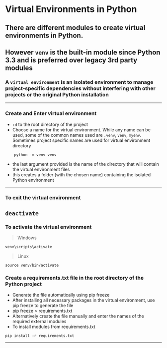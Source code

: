 # Virtual Environments in Python

## There are different modules to create virtual environments in Python.
## However `venv` is the built-in module since Python 3.3 and is preferred over legacy 3rd party modules 

### A `virtual environment` is an isolated environment to manage project-specific dependencies without interfering with other projects or the original Python installation
---

### Create and Enter virtual environment

- `cd` to the root directory of the project 
- Choose a name for the virtual environment. While any name can be used, some of the common names used are `.venv`, `venv`, `myenv`. Sometimes project specific names are used for virtual environment directory 

```python
    python -m venv venv
```
- the last argument provided is the name of the directory that will contain the virtual environment files
- this creates a folder (with the chosen name) containing the isolated Python environment
---
### To exit the virtual environment

`deactivate`
---
### To activate the virtual environment

> Windows

`venv\scripts\activate`

> Linux

`source venv/bin/activate`

### Create a requirements.txt file in the root directory of the Python project
- Generate the file automatically using pip freeze
- After installing all necessary packages in the virtual environment, use pip freeze to generate the file
- pip freeze > requirements.txt
- Alternatively create the file manually and enter the names of the required external modules
- To install modules from requirements.txt

`pip install -r requirements.txt`

---